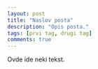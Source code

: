 ```yaml
---
layout: post
title: "Naslov posta"
description: "Opis posta."
tags: [prvi tag, drugi tag]
comments: true
---
```


Ovde ide neki tekst.
